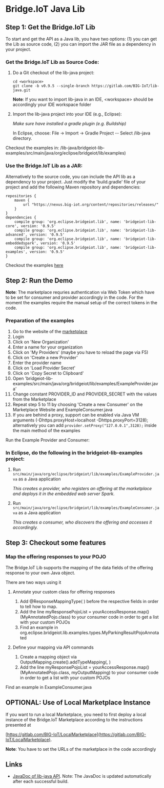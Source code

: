 # Bridge.IoT Java Lib

## Step 1: Get the Bridge.IoT Lib


To start and get the API as a Java lib, you have two options: (1) you can get the Lib as source code, (2) you can import the JAR file as a dependency in your project.


### Get the Bridge.IoT Lib as Source Code:


1.  Do a Git checkout of the lib-java project:

        cd <workspace>
        git clone -b v0.9.5 --single-branch https://gitlab.com/BIG-IoT/lib-java.git

    **Note**: If you want to import lib-java in an IDE, \<workspace> should be accordingly your IDE workspace folder


2.  Import the lib-java project into your IDE (e.g., Eclipse):

    *Make sure have installed a gradle plugin (e.g. Buildship)*
    
    In Eclipse, choose: File -> Import -> Gradle Project -- Select <workspace>/lib-java directory. 
    
Checkout the examples in: <workspace>/lib-java/bridgeiot-lib-examples/src/main/java/org/eclipse/bridgeiot/lib/examples)


### Use the Bridge.IoT Lib as a JAR:

Alternatively to the source code, you can include the API lib as a dependency to your project. Just modify the 'build.gradle' file of your project and add the following Maven repository and dependencies:
 
	repositories {
	    maven {
			url "https://nexus.big-iot.org/content/repositories/releases/"
		}
	}
	dependencies {
    	compile group: 'org.eclipse.bridgeiot.lib', name: 'bridgeiot-lib-core', version: '0.9.5'
    	compile group: 'org.eclipse.bridgeiot.lib', name: 'bridgeiot-lib-advanced', version: '0.9.5'
    	compile group: 'org.eclipse.bridgeiot.lib', name: 'bridgeiot-lib-embeddedspark', version: '0.9.5'
    	compile group: 'org.eclipse.bridgeiot.lib', name: 'bridgeiot-lib-examples', version: '0.9.5'
	}
	
Checkout the examples [here](https://gitlab.com/BIG-IoT/lib-java/tree/master/bridgeiot-lib-examples/src/main/java/org/bridgeiot/lib/examples)

## Step 2: Run the Demo

**Note**: The marketplace requries authentication via Web Token which have to be set for consumer and provider accordingly in the code. For the moment the examples require the manual setup of the correct tokens in the code.

### Preparation of the examples

1. Go to the website of the [marketplace](https://market.big-iot.org/)
2. Login
3. Click on 'New Organization'
4. Enter a name for your organization
5. Click on 'My Providers' (maybe you have to reload the page via F5)
6. Click on 'Create a new Provider'
7. Enter the provider name
8. Click on 'Load Provider Secret'
9. Click on 'Copy Secret to Clipboard'
10. Open 'bridgeiot-lib-examples/src/main/java/org/bridgeiot/lib/examples/ExampleProvider.java'
11. Change constant PROVIDER_ID and PROVIDER_SECRET with the values from the Marketplace
12. Repeat step 5 to 11 by choosing 'Create a new Consumer' on the Marketplace Website and ExampleConsumer.java
13. If you are behind a proxy, support can be enabled via Java VM arguments (-Dhttps.proxyHost=localhost -Dhttps.proxyPort=3128);
alternatively you can add `provider.setProxy("127.0.0.1",3128);` inside the main method of the examples

Run the Example Provider and Consumer:

### In Eclipse, do the following in the **bridgeiot-lib-examples** project:

1.  Run `src/main/java/org/eclipse/bridgeiot/lib/examples/ExampleProvider.java` as a Java application
        
    *This creates a provider, who registers an offering at the marketplace and deploys it in the embedded web server Spark.*
    

2.  Run `src/main/java/org/eclipse/bridgeiot/lib/examples/ExampleConsumer.java` as a Java application

    *This creates a consumer, who discovers the offering and accesses it accordingly.*

## Step 3: Checkout some features

### Map the offering responses to your POJO

The Bridge.IoT Lib supports the mapping of the data fields of the offering response to your own Java object.

There are two ways using it

1. Annotate your custom class for offering responses
    1. Add @ResponseMappingType( <RDF Type>) before the respective fields in order to tell how to map.
    2. Add the line myResponsePojoList = yourAccessResponse.map()(MyAnnotatedPojo.class) to your consumer code in order to get a list with your custom POJOs
    3. Find an example in org.eclipse.bridgeiot.lib.examples.types.MyParkingResultPojoAnnotated

2. Define your mapping via API commands
    1. Create a mapping object via OutputMapping.create().addTypeMapping(<RDF typ>, <field name in your POJO>)
    2. Add the line myResponsePojoList = yourAccessResponse.map()(MyAnnotatedPojo.class, myOutputMapping) to your consumer code in order to get a list with your custom POJOs
        
Find an example in ExampleConsumer.java

## OPTIONAL: Use of Local Marketplace Instance

If you want to run a local Marketplace, you need to first deploy a local instance of the Bridge.IoT Marketplace according to the instructions presented at

[https://gitlab.com/BIG-IoT/LocalMarketplace](https://gitlab.com/BIG-IoT/LocalMarketplace).

**Note**: You have to set the URLs of the marketplace in the code accordingly


## Links

- [JavaDoc of lib-java API](https://big-iot.gitlab.io/lib-java/). Note: The JavaDoc is updated automatically after each successful build.


